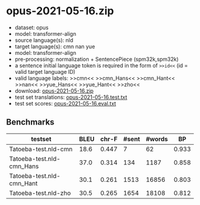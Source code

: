 # opus-2021-05-16.zip

* dataset: opus
* model: transformer-align
* source language(s): nld
* target language(s): cmn nan yue
* model: transformer-align
* pre-processing: normalization + SentencePiece (spm32k,spm32k)
* a sentence initial language token is required in the form of `>>id<<` (id = valid target language ID)
* valid language labels: >>cmn<< >>cmn_Hans<< >>cmn_Hant<< >>nan<< >>yue_Hans<< >>yue_Hant<< >>zho<<
* download: [opus-2021-05-16.zip](https://object.pouta.csc.fi/Tatoeba-MT-models/nld-zho/opus-2021-05-16.zip)
* test set translations: [opus-2021-05-16.test.txt](https://object.pouta.csc.fi/Tatoeba-MT-models/nld-zho/opus-2021-05-16.test.txt)
* test set scores: [opus-2021-05-16.eval.txt](https://object.pouta.csc.fi/Tatoeba-MT-models/nld-zho/opus-2021-05-16.eval.txt)

## Benchmarks

| testset | BLEU  | chr-F | #sent | #words | BP |
|---------|-------|-------|-------|--------|----|
| Tatoeba-test.nld-cmn 	| 18.6 	| 0.447 	| 7 	| 62 	| 0.933 |
| Tatoeba-test.nld-cmn_Hans 	| 37.0 	| 0.314 	| 134 	| 1187 	| 0.858 |
| Tatoeba-test.nld-cmn_Hant 	| 30.1 	| 0.261 	| 1513 	| 16856 	| 0.803 |
| Tatoeba-test.nld-zho 	| 30.5 	| 0.265 	| 1654 	| 18108 	| 0.812 |


